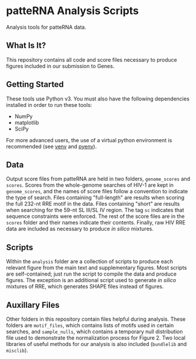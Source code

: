 # patteRNA Analysis Scripts

Analysis tools for patteRNA data.


## What Is It?

This repository contains all code and score files necessary to produce figures included in our submission to Genes.

## Getting Started

These tools use Python v3. You must also have the following dependencies installed in order to run these tools:

* NumPy
* matplotlib
* SciPy

For more advanced users, the use of a virtual python environment is recommended (see [venv](https://docs.python.org/3/library/venv.html#module-venv) and [pyenv](https://github.com/pyenv/pyenv)).

## Data

Output score files from patteRNA are held in two folders, `genome_scores` and `scores`. Scores from the whole-genome searches of HIV-1 are kept in `genome_scores`, and the names of score files follow a convention to indicate the type of search. Files containing "full-length" are results when scoring the full 232-nt RRE motif in the data. Files containing "short" are results when searching for the 59-nt SL III/SL IV region. The tag `sc` indicates that sequence constraints were enforced. The rest of the score files are in the `scores` folder and their names indicate their contents. Finally, raw HIV RRE data are included as necessary to produce *in silico* mixtures.

## Scripts

Within the `analysis` folder are a collection of scripts to produce each relevant figure from the main text and supplementary figures. Most scripts are self-contained; just run the script to compile the data and produce figures. The exception is an additional script used to generate *in silico* mixtures of RRE, which generates SHAPE files instead of figures.

## Auxillary Files

Other folders in this repository contain files helpful during analysis. These folders are `motif_files`, which contains lists of motifs used in certain searches, and `sample_nulls`, which contains a temporary null distribution file used to demonstrate the normalization process for Figure 2. Two local libraries of useful methods for our analysis is also included (`bundlelib` and `misclib`).

